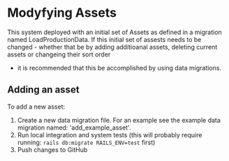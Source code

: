 # Modyfying Assets
This system deployed with an initial set of Assets as defined in a migration named LoadProductionData. If this initial set of
assests needs to be changed - whether that be by adding additioanal assets, deleting current assets or changeing their sort order
- it is recommended that this be accomplished by using data migrations.


## Adding an asset
To add a new asset:
1. Create a new data migration file.  For an example see the example data migration named:
'add_example_asset'.
2. Run local integration and system tests (this will probably require running: `rails db:migrate RAILS_ENV=test` first)
3. Push changes to GitHub

